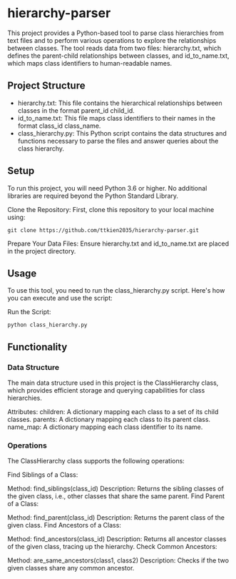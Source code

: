# hierarchy-parser
This project provides a Python-based tool to parse class hierarchies from text files and to perform various operations to explore the relationships between classes. The tool reads data from two files: hierarchy.txt, which defines the parent-child relationships between classes, and id_to_name.txt, which maps class identifiers to human-readable names.

## Project Structure
- hierarchy.txt: This file contains the hierarchical relationships between classes in the format parent_id child_id.
- id_to_name.txt: This file maps class identifiers to their names in the format class_id class_name.
- class_hierarchy.py: This Python script contains the data structures and functions necessary to parse the files and answer queries about the class hierarchy.
## Setup
To run this project, you will need Python 3.6 or higher. No additional libraries are required beyond the Python Standard Library.

Clone the Repository: First, clone this repository to your local machine using:

```
git clone https://github.com/ttkien2035/hierarchy-parser.git
```

Prepare Your Data Files: Ensure hierarchy.txt and id_to_name.txt are placed in the project directory.

## Usage
To use this tool, you need to run the class_hierarchy.py script. Here's how you can execute and use the script:

Run the Script:

```
python class_hierarchy.py
```

## Functionality
### Data Structure
The main data structure used in this project is the ClassHierarchy class, which provides efficient storage and querying capabilities for class hierarchies.

Attributes:
children: A dictionary mapping each class to a set of its child classes.
parents: A dictionary mapping each class to its parent class.
name_map: A dictionary mapping each class identifier to its name.
### Operations
The ClassHierarchy class supports the following operations:

Find Siblings of a Class:

Method: find_siblings(class_id)
Description: Returns the sibling classes of the given class, i.e., other classes that share the same parent.
Find Parent of a Class:

Method: find_parent(class_id)
Description: Returns the parent class of the given class.
Find Ancestors of a Class:

Method: find_ancestors(class_id)
Description: Returns all ancestor classes of the given class, tracing up the hierarchy.
Check Common Ancestors:

Method: are_same_ancestors(class1, class2)
Description: Checks if the two given classes share any common ancestor.
